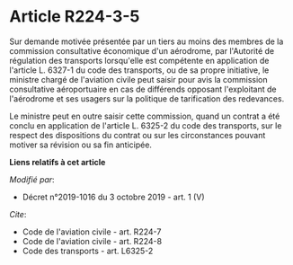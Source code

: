 # Article R224-3-5

Sur demande motivée présentée par un tiers au moins des membres de la commission consultative économique d'un aérodrome, par
l'Autorité de régulation des transports lorsqu'elle est compétente en application de l'article L. 6327-1 du code des
transports, ou de sa propre initiative, le ministre chargé de l'aviation civile peut saisir pour avis la commission
consultative aéroportuaire en cas de différends opposant l'exploitant de l'aérodrome et ses usagers sur la politique de
tarification des redevances.

Le ministre peut en outre saisir cette commission, quand un contrat a été conclu en application de l'article L. 6325-2 du
code des transports, sur le respect des dispositions du contrat ou sur les circonstances pouvant motiver sa révision ou sa
fin anticipée.

**Liens relatifs à cet article**

_Modifié par_:

  - Décret n°2019-1016 du 3 octobre 2019 - art. 1 (V)

_Cite_:

  - Code de l'aviation civile - art. R224-7
  - Code de l'aviation civile - art. R224-8
  - Code des transports - art. L6325-2
